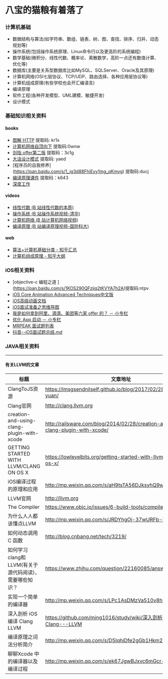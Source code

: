 # 八宝的猫粮有着落了

### 计算机基础

* 数据结构与算法(如字符串、数组、链表、树、图、查找、排序、归并、动态规划等)
* 操作系统(包括操作系统原理、Linux命令行以及更高阶的系统编程)
* 数学基础(微积分、线性代数、概率论、离散数学，高阶一点还有数值计算、优化等)
* 数据库(主要是关系型数据库比如MySQL、SQLServer、Oracle及其原理)
* 计算机网络(OSI七层协议、TCP/UDP、路由选择、各种应用层协议等)
* 计算机组成原理(有些学校也会开汇编语言)
* 编译原理
* 软件工程(各种开发模型、UML建模、敏捷开发)
* 设计模式


### 基础知识相关资料

#### books
* [图解 HTTP](https://pan.baidu.com/s/1QXkHzcbMg4gCkfTqC-s8TQ) 提取码: kr1x
* [计算机网络自顶向下](https://pan.baidu.com/s/1kAxPovxinzCImcSlTBRT7w) 提取码:0wnw
* [剑指 offer第二版](https://pan.baidu.com/s/1EwuwNe-NayP3RR47yAZXnw) 提取码：3c1g
* [大话设计模式](https://pan.baidu.com/s/1rEJafp742wgHOhi7FFQNbw) 提取码: yaed
* [程序员的自我修养] (https://pan.baidu.com/s/1_jg3d88FhjEyy1mg_qKmvg) 提取码:ducj
* [编译原理课件](https://pan.baidu.com/s/1ikaJ_XJ72fK_333lvLrMnQ) 提取码：k643
* [ 深度工作](https://github.com/useree/files/blob/master/%E6%B7%B1%E5%BA%A6%E5%B7%A5%E4%BD%9C.pdf)

#### videos
* [线性代数 (B 站线性代数的本质)](https://www.bilibili.com/video/BV1ys411472E?p=1)
* [操作系统 (B 站操作系统视频-清华)]( https://www.bilibili.com/video/BV1js411b7vg?t=28)
* [计算机网络 (B 站计算机网络视频)](https://www.bilibili.com/video/BV1Hx411D7rn?t=10&p=71)
* [编译原理 (B 站编译原理视频-国防科大)](https://www.bilibili.com/video/BV11t411V74n/?p=27&t=5)

#### web

* [算法+计算机基础分类 - 知乎汇总](https://zhuanlan.zhihu.com/p/93398256?utm_source=wechat_session&utm_medium=social&utm_oi=794482984039383040)
* [计算机组成原理 - 知乎大纲](https://zhuanlan.zhihu.com/p/60958907)

### iOS相关资料
* [objective-c 编程之道 ] (https://pan.baidu.com/s/1KOS290QFzjiq2tKVYA7h2A)提取码:ntpv
* [iOS Core Animation Advanced Techniques中文版](https://www.bookstack.cn/read/iOS-Core-Animation-Advanced-Techniques/README.md)
* [iOS高级动画文档](https://zsisme.gitbooks.io/ios-/content/index.html)
* [iOS面试准备之思维导图](https://www.jianshu.com/p/a2c85b9f6a25)
* [我是如何拿到阿里、滴滴、美团等六家 offer 的？ － 小专栏](https://github.com/useree/files/blob/master/2018%20iOS%20%E7%A4%BE%E6%8B%9B%E9%9D%A2%E8%AF%95%E7%BB%8F%E9%AA%8C%EF%BC%9A%E6%88%91%E6%98%AF%E5%A6%82%E4%BD%95%E6%8B%BF%E5%88%B0%E9%98%BF%E9%87%8C%E3%80%81%E6%BB%B4%E6%BB%B4%E3%80%81%E7%BE%8E%E5%9B%A2%E7%AD%89%E5%85%AD%E5%AE%B6%20offer%20%E7%9A%84%EF%BC%9F%20%EF%BC%8D%20%E5%B0%8F%E4%B8%93%E6%A0%8F.pdf)
* [优化 App 启动 － 小专栏](https://github.com/useree/files/blob/master/%E4%BC%98%E5%8C%96%20App%20%E5%90%AF%E5%8A%A8%20%EF%BC%8D%20%E5%B0%8F%E4%B8%93%E6%A0%8F.pdf)
* [MRPEAK 面试题列表](https://github.com/useree/files/blob/master/MRPEAK%20%E9%9D%A2%E8%AF%95%E9%A2%98%E5%88%97%E8%A1%A8.md)
* [抖音--iOS面试题总结.md](https://github.com/useree/files/blob/master/%E6%8A%96%E9%9F%B3--iOS%E9%9D%A2%E8%AF%95%E9%A2%98%E6%80%BB%E7%BB%93.md)

### JAVA相关资料



---
#### 有关LLVM的文章
|  标题   | 文章地址 |
|  ----  | ----  |
| ClangToJS资源  | https://lmsgsendnilself.github.io/blog/2017/02/28/clangtojszi-yuan/ |
| Clang官网  | http://clang.llvm.org |
| creation-and-using-clang-plugin-with-xcode  | http://railsware.com/blog/2014/02/28/creation-and-using-clang-plugin-with-xcode/ |
| GETTING STARTED WITH LLVM/CLANG ON OS X  | https://lowlevelbits.org/getting-started-with-llvm/clang-on-os-x/ |
| iOS编译过程的原理和应用  | http://mp.weixin.qq.com/s/aH9tsTA56DJksyhQ9wkUJg |
| LLVM官网 | http://llvm.org |
| The Compiler | https://www.objc.io/issues/6-build-tools/compiler/ |
| 为什么人人都该懂点LLVM  | http://mp.weixin.qq.com/s/JRDYhgOj-37wURFb-jBsMw |
| 如何动态调用 C 函数  | http://blog.cnbang.net/tech/3219/ |
| 如何学习 clang和LLVM(有关于源代码阅读)，需要哪些知识？  | https://www.zhihu.com/question/22160085/answer/55104283 |
| 实现一个简单的编译器  | http://mp.weixin.qq.com/s/LPc1AsDMzVa510v8hvJ-mw |
| 深入剖析 iOS 编译 Clang LLVM  | https://github.com/ming1016/study/wiki/深入剖析-iOS-编译-Clang---LLVM |
| 编译原理之词法分析简介  | http://mp.weixin.qq.com/s/D5IqhiDfe2gGb1Hkm2uS2w |
| 聊聊Xcode 中的编译器以及编译过程  | http://mp.weixin.qq.com/s/ek67JgwBJxvc6mGcr-F-hg |


